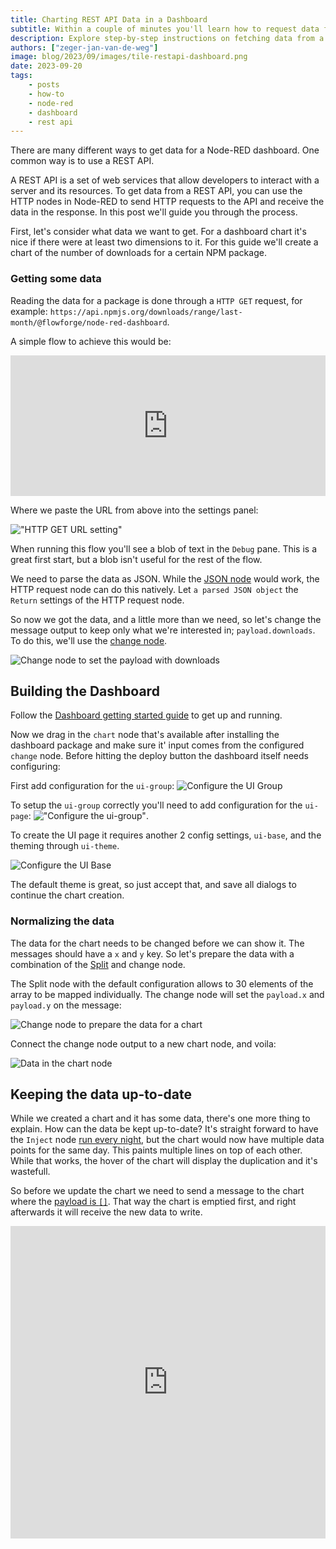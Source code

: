 ```yaml
---
title: Charting REST API Data in a Dashboard
subtitle: Within a couple of minutes you'll learn how to request data from a REST endpoint and build a chart to display data points
description: Explore step-by-step instructions on fetching data from a REST API and crafting a dynamic dashboard chart effortlessly.
authors: ["zeger-jan-van-de-weg"]
image: blog/2023/09/images/tile-restapi-dashboard.png
date: 2023-09-20
tags:
    - posts
    - how-to
    - node-red
    - dashboard
    - rest api
---
```


There are many different ways to get data for a Node-RED dashboard. One common
way is to use a REST API.

A REST API is a set of web services that allow developers to interact with a
server and its resources. To get data from a REST API, you can use the HTTP
nodes in Node-RED to send HTTP requests to the API and receive the data in
the response. In this post we'll guide you through the process.

<!--more-->

First, let's consider what data we want to get. For a dashboard chart it's nice
if there were at least two dimensions to it. For this guide we'll create a chart
of the number of downloads for a certain NPM package.

### Getting some data

Reading the data for a package is done through a `HTTP GET` request, for example:
`https://api.npmjs.org/downloads/range/last-month/@flowforge/node-red-dashboard`.

A simple flow to achieve this would be:

<iframe width="100%" height="225px" src="https://flows.nodered.org/flow/7c2dd3ccde70746a40ef8f5aa58c591c/share?height=100" allow="clipboard-read; clipboard-write" style="border: none;"></iframe>

Where we paste the URL from above into the settings panel:

!["HTTP GET URL setting"](./images/http-get-npmapi.png "HTTP GET URL setting")

When running this flow you'll see a blob of text in the `Debug` pane. This is a
great first start, but a blob isn't useful for the rest of the flow.

We need to parse the data as JSON. While the [JSON node](/node-red/core-nodes/json)
would work, the HTTP request node can do this natively. Let `a parsed JSON object`
the `Return` settings of the HTTP request node.

So now we got the data, and a little more than we need, so let's change the
message output to keep only what we're interested in; `payload.downloads`. To
do this, we'll use the [change node](/node-red/core-nodes/change).

![Change node to set the payload with downloads](./images/change-node-set-downloads-payload.png "Change node to set the payload")

## Building the Dashboard

Follow the [Dashboard getting started guide](https://flowfuse.com/blog/2024/03/dashboard-getting-started/) to get up and running.

Now we drag in the `chart` node that's available after installing the dashboard
package and make sure it' input comes from the configured `change` node. Before
hitting the deploy button the dashboard itself needs configuring:

First add configuration for the `ui-group`: ![Configure the UI Group](./images/dashboard-config-chart.png "Configure the chart")

To setup the `ui-group` correctly you'll need to add configuration for the `ui-page`: !["Configure the ui-group"](./images/dashboard-config-ui-group.png "Configure the UI group").

To create the UI page it requires another 2 config settings, `ui-base`, and the theming through `ui-theme`.

![Configure the UI Base](./images/dashboard-config-ui-base.png)

The default theme is great, so just accept that, and save all dialogs to continue the chart creation.

### Normalizing the data

The data for the chart needs to be changed before we can show it. The messages should have a `x` and `y` key. So let's prepare the data with
a combination of the [Split](/node-red/core-nodes/split) and change node.

The Split node with the default configuration allows to 30 elements of the array
to be mapped individually. The change node will set the `payload.x` and `payload.y`
on the message:

![Change node to prepare the data for a chart](./images/change-node-prepare-data-chart.png "Prepare data for the chart")

Connect the change node output to a new chart node, and voila:

![Data in the chart node](./images/chart-with-data.png)

## Keeping the data up-to-date

While we created a chart and it has some data, there's one more thing to explain.
How can the data be kept up-to-date? It's straight forward to have the `Inject`
node [run every night](/node-red/core-nodes/inject/#run-a-flow-daily-at-midnight),
but the chart would now have multiple data points
for the same day. This paints multiple lines on top of each other. While that works,
the hover of the chart will display the duplication and it's wastefull.

So before we update the chart we need to send a message to the chart where the
[payload is `[]`](https://dashboard.flowfuse.com/nodes/widgets/ui-chart.html#removing-data).
That way the chart is emptied first, and right afterwards it will
receive the new data to write.

<iframe width="100%" height="500px" src="https://flows.nodered.org/flow/47f4cda247f2f2e0172ab61c795308bb/share" allow="clipboard-read; clipboard-write" style="border: none;"></iframe>